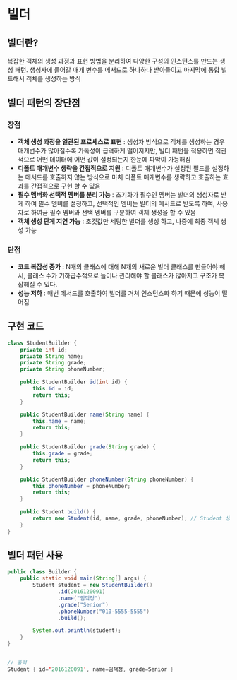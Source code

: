 # 빌더

## 빌더란?
복잡한 객체의 생성 과정과 표현 방법을 분리하여 다양한 구성의 인스턴스를 만드는 생성 패턴. 생성자에 들어갈 매개 변수를 메서드로 하나하나 받아들이고 마지막에 통합 빌드해서 객체를 생성하는 방식

## 빌더 패턴의 장단점

### 장점
- **객체 생성 과정을 일관된 프로세스로 표현** : 생성자 방식으로 객체를 생성하는 경우 매개변수가 많아질수록 가독성이 급격하게 떨어지지만, 빌더 패턴을 적용하면 직관적으로 어떤 데이터에 어떤 값이 설정되는지 한눈에 파악이 가능해짐
- **디폴트 매개변수 생략을 간접적으로 지원** : 디폴트 매개변수가 설정된 필드를 설정하는 메서드를 호출하지 않는 방식으로 마치 디폴트 매개변수를 생략하고 호출하는 효과를 간접적으로 구현 할 수 있음
- **필수 멤버화 선택적 멤버를 분리 가능** : 초기화가 필수인 멤버는 빌더의 생성자로 받게 하여 필수 멤버를 설정하고, 선택적인 멤버는 빌더의 메서드로 받도록 하여, 사용자로 하여금 필수 멤버와 선택 멤버를 구분하여 객체 생성을 할 수 있음
- **객체 생성 단계 지연 가능** : 초깃값만 세팅한 빌더를 생성 하고, 나중에 최종 객체 생성 가능

### 단점
- **코드 복잡성 증가** : N개의 클래스에 대해 N개의 새로운 빌더 클래스를 만들어야 해서, 클래스 수가 기하급수적으로 늘어나 관리해야 할 클래스가 많아지고 구조가 복잡해질 수 있다.
- **성능 저하** : 매번 메서드를 호출하여 빌더를 거쳐 인스턴스화 하기 때문에 성능이 떨어짐


## 구현 코드
```java
class StudentBuilder {
    private int id;
    private String name;
    private String grade;
    private String phoneNumber;

    public StudentBuilder id(int id) {
        this.id = id;
        return this;
    }

    public StudentBuilder name(String name) {
        this.name = name;
        return this;
    }

    public StudentBuilder grade(String grade) {
        this.grade = grade;
        return this;
    }

    public StudentBuilder phoneNumber(String phoneNumber) {
        this.phoneNumber = phoneNumber;
        return this;
    }

    public Student build() {
        return new Student(id, name, grade, phoneNumber); // Student 생성자 호출
    }
}
```

## 빌더 패턴 사용
```java
public class Builder {
    public static void main(String[] args) {
        Student student = new StudentBuilder()
                .id(2016120091)
                .name("임꺽정")
                .grade("Senior")
                .phoneNumber("010-5555-5555")
                .build();

        System.out.println(student);
    }
}


// 출력
Student { id='2016120091', name=임꺽정, grade=Senior }
```